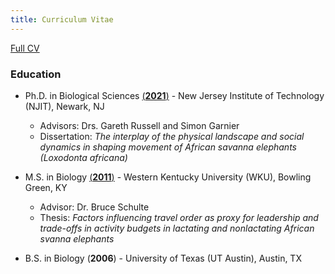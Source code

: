 ```yaml
---
title: Curriculum Vitae
---
```


[Full CV](/assets/WiśniewskaCV.4.6.22WEB.pdf)


### Education


- Ph.D. in Biological Sciences [(**2021**)](https://digitalcommons.njit.edu/dissertations/1543/) - New Jersey Institute of Technology (NJIT), Newark, NJ   
  - Advisors: Drs. Gareth Russell and Simon Garnier 
  - Dissertation: *The interplay of the physical landscape and social dynamics in shaping movement of African savanna elephants (Loxodonta africana)*

   	
- M.S. in Biology [(**2011**)](https://digitalcommons.wku.edu/theses/1121/) - Western Kentucky University (WKU), Bowling Green, KY
  - Advisor: Dr. Bruce Schulte
  - Thesis: *Factors influencing travel order as proxy for leadership and trade-offs in activity budgets in lactating and nonlactating African 
svanna elephants*


- B.S. in Biology (**2006**) - University of Texas (UT Austin), Austin, TX
